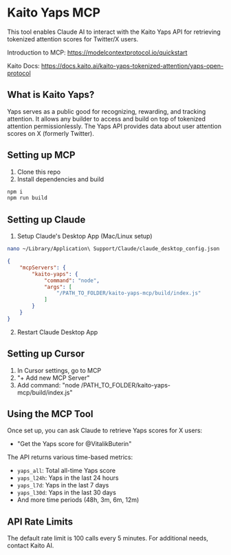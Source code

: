 # Kaito Yaps MCP

This tool enables Claude AI to interact with the Kaito Yaps API for retrieving tokenized attention scores for Twitter/X users.

Introduction to MCP: https://modelcontextprotocol.io/quickstart

Kaito Docs: https://docs.kaito.ai/kaito-yaps-tokenized-attention/yaps-open-protocol 

## What is Kaito Yaps?

Yaps serves as a public good for recognizing, rewarding, and tracking attention. It allows any builder to access and build on top of tokenized attention permissionlessly. The Yaps API provides data about user attention scores on X (formerly Twitter).

## Setting up MCP

1. Clone this repo
2. Install dependencies and build

```sh
npm i
npm run build
```

## Setting up Claude

1. Setup Claude's Desktop App (Mac/Linux setup)

```sh
nano ~/Library/Application\ Support/Claude/claude_desktop_config.json
```

```json
{
    "mcpServers": {
        "kaito-yaps": {
            "command": "node",
            "args": [
                "/PATH_TO_FOLDER/kaito-yaps-mcp/build/index.js"
            ]
        }
    }
}
```

2. Restart Claude Desktop App

## Setting up Cursor

1. In Cursor settings, go to MCP
2. "+ Add new MCP Server"
3. Add command: "node /PATH_TO_FOLDER/kaito-yaps-mcp/build/index.js"

## Using the MCP Tool

Once set up, you can ask Claude to retrieve Yaps scores for X users:

- "Get the Yaps score for @VitalikButerin"

The API returns various time-based metrics:
- `yaps_all`: Total all-time Yaps score
- `yaps_l24h`: Yaps in the last 24 hours
- `yaps_l7d`: Yaps in the last 7 days
- `yaps_l30d`: Yaps in the last 30 days
- And more time periods (48h, 3m, 6m, 12m)

## API Rate Limits

The default rate limit is 100 calls every 5 minutes. For additional needs, contact Kaito AI.

